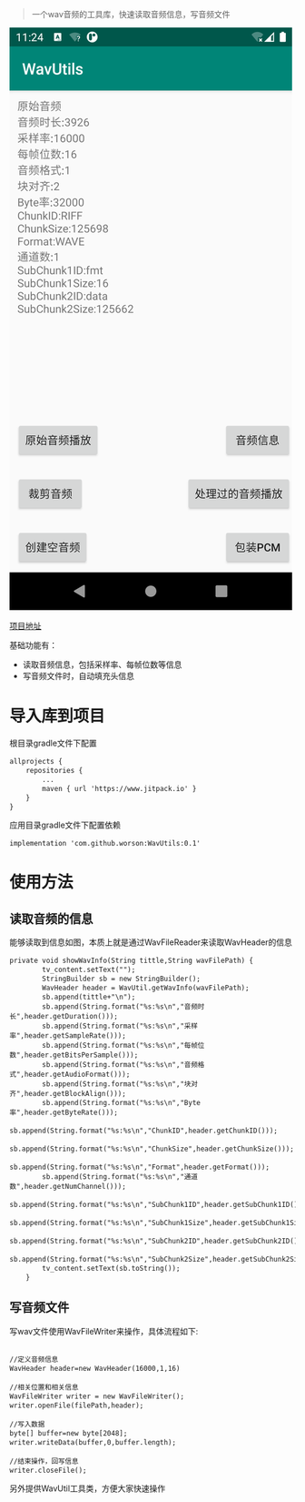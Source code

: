 > 一个wav音频的工具库，快速读取音频信息，写音频文件

![](img/picture_2020_10_06_11___24_54.png)

[项目地址](https://github.com/worson/WavUtils)

基础功能有：
- 读取音频信息，包括采样率、每帧位数等信息
- 写音频文件时，自动填充头信息



# 导入库到项目

根目录gradle文件下配置
```
allprojects {
    repositories {
        ...
        maven { url 'https://www.jitpack.io' }
    }
}
```
应用目录gradle文件下配置依赖
```
implementation 'com.github.worson:WavUtils:0.1'
```

# 使用方法

## 读取音频的信息
能够读取到信息如图，本质上就是通过WavFileReader来读取WavHeader的信息
```
private void showWavInfo(String tittle,String wavFilePath) {
        tv_content.setText("");
        StringBuilder sb = new StringBuilder();
        WavHeader header = WavUtil.getWavInfo(wavFilePath);
        sb.append(tittle+"\n");
        sb.append(String.format("%s:%s\n","音频时长",header.getDuration()));
        sb.append(String.format("%s:%s\n","采样率",header.getSampleRate()));
        sb.append(String.format("%s:%s\n","每帧位数",header.getBitsPerSample()));
        sb.append(String.format("%s:%s\n","音频格式",header.getAudioFormat()));
        sb.append(String.format("%s:%s\n","块对齐",header.getBlockAlign()));
        sb.append(String.format("%s:%s\n","Byte率",header.getByteRate()));
        sb.append(String.format("%s:%s\n","ChunkID",header.getChunkID()));
        sb.append(String.format("%s:%s\n","ChunkSize",header.getChunkSize()));
        sb.append(String.format("%s:%s\n","Format",header.getFormat()));
        sb.append(String.format("%s:%s\n","通道数",header.getNumChannel()));
        sb.append(String.format("%s:%s\n","SubChunk1ID",header.getSubChunk1ID()));
        sb.append(String.format("%s:%s\n","SubChunk1Size",header.getSubChunk1Size()));
        sb.append(String.format("%s:%s\n","SubChunk2ID",header.getSubChunk2ID()));
        sb.append(String.format("%s:%s\n","SubChunk2Size",header.getSubChunk2Size()));
        tv_content.setText(sb.toString());
    }
```

## 写音频文件
写wav文件使用WavFileWriter来操作，具体流程如下:

```

//定义音频信息
WavHeader header=new WavHeader(16000,1,16)

//相关位置和相关信息
WavFileWriter writer = new WavFileWriter();
writer.openFile(filePath,header);

//写入数据
byte[] buffer=new byte[2048];
writer.writeData(buffer,0,buffer.length);

//结束操作，回写信息
writer.closeFile();

```

另外提供WavUtil工具类，方便大家快速操作

